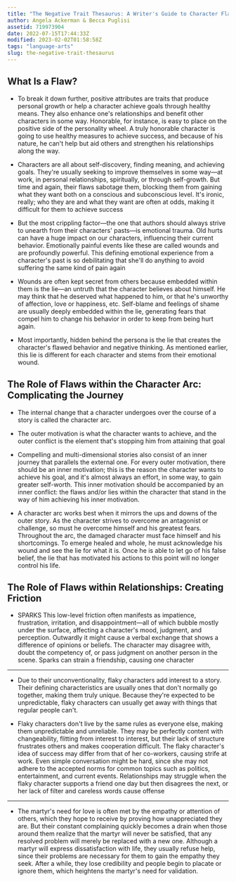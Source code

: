 ```yaml
---
title: "The Negative Trait Thesaurus: A Writer's Guide to Character Flaws"
author: Angela Ackerman & Becca Puglisi
assetid: 719973904
date: 2022-07-15T17:44:33Z
modified: 2023-02-02T01:58:58Z
tags: "language-arts"
slug: the-negative-trait-thesaurus
---
```


## What Is a Flaw?

*  To break it down further, positive attributes are traits that produce personal growth or help a character achieve goals through healthy means. They also enhance one's relationships and benefit other characters in some way. Honorable, for instance, is easy to place on the positive side of the personality wheel. A truly honorable character is going to use healthy measures to achieve success, and because of his nature, he can't help but aid others and strengthen his relationships along the way.

*  Characters are all about self-discovery, finding meaning, and achieving goals. They're usually seeking to improve themselves in some way—at work, in personal relationships, spiritually, or through self-growth. But time and again, their flaws sabotage them, blocking them from gaining what they want both on a conscious and subconscious level. It's ironic, really; who they are and what they want are often at odds, making it difficult for them to achieve success

*  But the most crippling factor—the one that authors should always strive to unearth from their characters' pasts—is emotional trauma. Old hurts can have a huge impact on our characters, influencing their current behavior. Emotionally painful events like these are called wounds and are profoundly powerful. This defining emotional experience from a character's past is so debilitating that she'll do anything to avoid suffering the same kind of pain again

*  Wounds are often kept secret from others because embedded within them is the lie—an untruth that the character believes about himself. He may think that he deserved what happened to him, or that he's unworthy of affection, love or happiness, etc. Self-blame and feelings of shame are usually deeply embedded within the lie, generating fears that compel him to change his behavior in order to keep from being hurt again.

*  Most importantly, hidden behind the persona is the lie that creates the character's flawed behavior and negative thinking. As mentioned earlier, this lie is different for each character and stems from their emotional wound.

## The Role of Flaws within the Character Arc: Complicating the Journey

*  The internal change that a character undergoes over the course of a story is called the character arc.

*  The outer motivation is what the character wants to achieve, and the outer conflict is the element that's stopping him from attaining that goal

*  Compelling and multi-dimensional stories also consist of an inner journey that parallels the external one. For every outer motivation, there should be an inner motivation; this is the reason the character wants to achieve his goal, and it's almost always an effort, in some way, to gain greater self-worth. This inner motivation should be accompanied by an inner conflict: the flaws and/or lies within the character that stand in the way of him achieving his inner motivation.

*  A character arc works best when it mirrors the ups and downs of the outer story. As the character strives to overcome an antagonist or challenge, so must he overcome himself and his greatest fears. Throughout the arc, the damaged character must face himself and his shortcomings. To emerge healed and whole, he must acknowledge his wound and see the lie for what it is. Once he is able to let go of his false belief, the lie that has motivated his actions to this point will no longer control his life.

## The Role of Flaws within Relationships: Creating Friction

*  SPARKS
   This low-level friction often manifests as impatience, frustration, irritation, and disappointment—all of which bubble mostly under the surface, affecting a character's mood, judgment, and perception. Outwardly it might cause a verbal exchange that shows a difference of opinions or beliefs. The character may disagree with, doubt the competency of, or pass judgment on another person in the scene. Sparks can strain a friendship, causing one character

---

*  Due to their unconventionality, flaky characters add interest to a story. Their defining characteristics are usually ones that don't normally go together, making them truly unique. Because they're expected to be unpredictable, flaky characters can usually get away with things that regular people can't.

*  Flaky characters don't live by the same rules as everyone else, making them unpredictable and unreliable. They may be perfectly content with changeability, flitting from interest to interest, but their lack of structure frustrates others and makes cooperation difficult. The flaky character's idea of success may differ from that of her co-workers, causing strife at work. Even simple conversation might be hard, since she may not adhere to the accepted norms for common topics such as politics, entertainment, and current events. Relationships may struggle when the flaky character supports a friend one day but then disagrees the next, or her lack of filter and careless words cause offense

---

*  The martyr's need for love is often met by the empathy or attention of others, which they hope to receive by proving how unappreciated they are. But their constant complaining quickly becomes a drain when those around them realize that the martyr will never be satisfied, that any resolved problem will merely be replaced with a new one. Although a martyr will express dissatisfaction with life, they usually refuse help, since their problems are necessary for them to gain the empathy they seek. After a while, they lose credibility and people begin to placate or ignore them, which heightens the martyr's need for validation.

